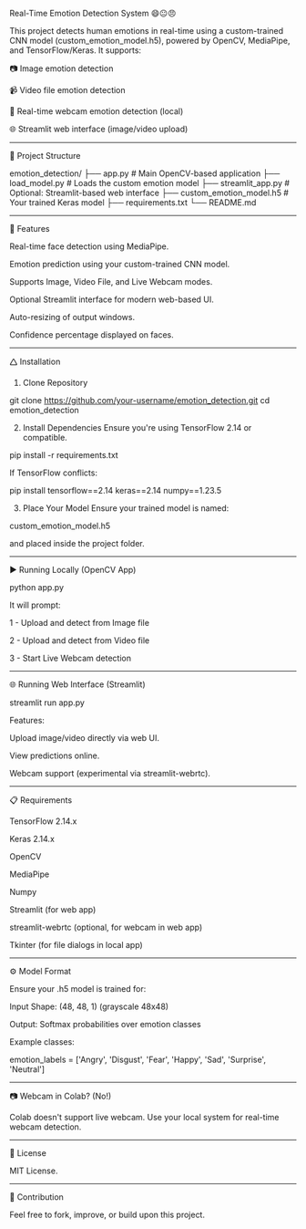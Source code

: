 Real-Time Emotion Detection System 😄😐😠

This project detects human emotions in real-time using a custom-trained CNN model (custom_emotion_model.h5), powered by OpenCV, MediaPipe, and TensorFlow/Keras. It supports:

📷 Image emotion detection

📹 Video file emotion detection

🎥 Real-time webcam emotion detection (local)

🌐 Streamlit web interface (image/video upload)



---

📁 Project Structure

emotion_detection/
├── app.py                 # Main OpenCV-based application
├── load_model.py          # Loads the custom emotion model
├── streamlit_app.py       # Optional: Streamlit-based web interface
├── custom_emotion_model.h5 # Your trained Keras model
├── requirements.txt
└── README.md


---

🚀 Features

Real-time face detection using MediaPipe.

Emotion prediction using your custom-trained CNN model.

Supports Image, Video File, and Live Webcam modes.

Optional Streamlit interface for modern web-based UI.

Auto-resizing of output windows.

Confidence percentage displayed on faces.



---

🛆 Installation

1. Clone Repository



git clone https://github.com/your-username/emotion_detection.git
cd emotion_detection

2. Install Dependencies
Ensure you're using TensorFlow 2.14 or compatible.



pip install -r requirements.txt

If TensorFlow conflicts:

pip install tensorflow==2.14 keras==2.14 numpy==1.23.5

3. Place Your Model
Ensure your trained model is named:



custom_emotion_model.h5

and placed inside the project folder.


---

▶️ Running Locally (OpenCV App)

python app.py

It will prompt:

1 - Upload and detect from Image file

2 - Upload and detect from Video file

3 - Start Live Webcam detection



---

🌐 Running Web Interface (Streamlit)

streamlit run app.py

Features:

Upload image/video directly via web UI.

View predictions online.

Webcam support (experimental via streamlit-webrtc).



---

📋 Requirements

TensorFlow 2.14.x

Keras 2.14.x

OpenCV

MediaPipe

Numpy

Streamlit (for web app)

streamlit-webrtc (optional, for webcam in web app)

Tkinter (for file dialogs in local app)



---

⚙️ Model Format

Ensure your .h5 model is trained for:

Input Shape: (48, 48, 1) (grayscale 48x48)

Output: Softmax probabilities over emotion classes


Example classes:

emotion_labels = ['Angry', 'Disgust', 'Fear', 'Happy', 'Sad', 'Surprise', 'Neutral']


---

📷 Webcam in Colab? (No!)

Colab doesn't support live webcam. Use your local system for real-time webcam detection.


---

📄 License

MIT License.


---

🤝 Contribution

Feel free to fork, improve, or build upon this project.


